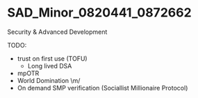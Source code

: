 # SAD_Minor_0820441_0872662

Security & Advanced Development

TODO:
- trust on first use (TOFU)
  * Long lived DSA
- mpOTR
- World Domination \m/
- On demand SMP verification (Sociallist Millionaire Protocol)
